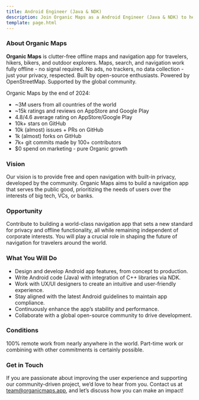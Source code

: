 ```yaml
---
title: Android Engineer (Java & NDK)
description: Join Organic Maps as a Android Engineer (Java & NDK) to help build a privacy-focused, open-source navigation app with offline functionality and community-driven development.
template: page.html
---
```


### **About Organic Maps**

**Organic Maps** is clutter-free offline maps and navigation app for travelers, hikers, bikers, and outdoor explorers. Maps, search, and navigation work fully offline - no signal required. No ads, no trackers, no data collection - just your privacy, respected. Built by open-source enthusiasts. Powered by OpenStreetMap. Supported by the global community.

Organic Maps by the end of 2024:

- ~3M users from all countries of the world
- ~15k ratings and reviews on AppStore and Google Play
- 4.8/4.6 average rating on AppStore/Google Play
- 10k+ stars on GitHub
- 10k (almost) issues + PRs on GitHub
- 1k (almost) forks on GitHub
- 7k+ git commits made by 100+ contributors
- $0 spend on marketing - pure Organic growth

### Vision

Our vision is to provide free and open navigation with built-in privacy, developed
by the community. Organic Maps aims to build a navigation app that serves the public
good, prioritizing the needs of users over the interests of big tech, VCs, or banks.

### Opportunity

Contribute to building a world-class navigation app that sets a new standard
for privacy and offline functionality, all while remaining independent of corporate
interests. You will play a crucial role in shaping the future of navigation for
travelers around the world.

### What You Will Do

- Design and develop Android app features, from concept to production.
- Write Android code (Java) with integration of C++ libraries via NDK.
- Work with UX/UI designers to create an intuitive and user-friendly experience.
- Stay aligned with the latest Android guidelines to maintain app compliance.
- Continuously enhance the app’s stability and performance.
- Collaborate with a global open-source community to drive development.

### Conditions

100% remote work from nearly anywhere in the world. Part-time work or combining with other commitments is certainly possible.

### Get in Touch

If you are passionate about improving the user experience and supporting our community-driven project, we’d love to hear from you. Contact us at [team@organicmaps.app](mailto:team@organicmaps.app), and let’s discuss how you can make an impact!
